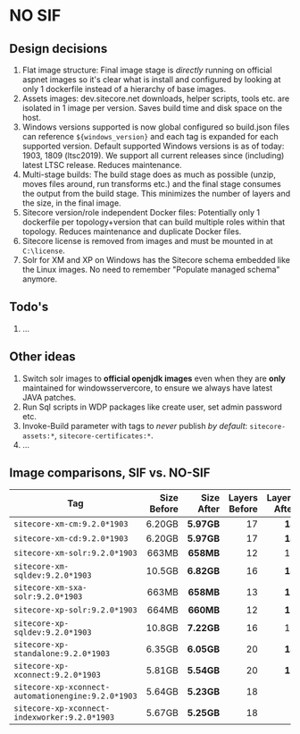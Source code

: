 # NO SIF

## Design decisions

1. Flat image structure: Final image stage is *directly* running on official aspnet images so it's clear what is install and configured by looking at only 1 dockerfile instead of a hierarchy of base images.
1. Assets images: dev.sitecore.net downloads, helper scripts, tools etc. are isolated in 1 image per version. Saves build time and disk space on the host.
1. Windows versions supported is now global configured so build.json files can reference `${windows_version}` and each tag is expanded for each supported version. Default supported Windows versions is as of today: 1903, 1809 (ltsc2019). We support all current releases since (including) latest LTSC release. Reduces maintenance.
1. Multi-stage builds: The build stage does as much as possible (unzip, moves files around, run transforms etc.) and the final stage consumes the output from the build stage. This minimizes the number of layers and the size, in the final image.
1. Sitecore version/role independent Docker files: Potentially only 1 dockerfile per topology+version that can build multiple roles within that topology. Reduces maintenance and duplicate Docker files.
1. Sitecore license is removed from images and must be mounted in at `C:\license`.
1. Solr for XM and XP on Windows has the Sitecore schema embedded like the Linux images. No need to remember "Populate managed schema" anymore.

## Todo's

1. ...

## Other ideas

1. Switch solr images to **official openjdk images** even when they are **only** maintained for windowsservercore, to ensure we always have latest JAVA patches.
1. Run Sql scripts in WDP packages like create user, set admin password etc.
1. Invoke-Build parameter with tags to *never* publish *by default*: `sitecore-assets:*`, `sitecore-certificates:*`.
1. ...

## Image comparisons, SIF vs. NO-SIF

| Tag                                 | Size Before | Size After | Layers Before | Layers After |
| ----------------------------------- | ----------: | ---------: | ------------: | -----------: |
| `sitecore-xm-cm:9.2.0*1903`         | 6.20GB | **5.97GB** | 17 | **14**
| `sitecore-xm-cd:9.2.0*1903`         | 6.20GB | **5.97GB** | 17 | **14**
| `sitecore-xm-solr:9.2.0*1903`       |  663MB |  **658MB** | 12 | 12
| `sitecore-xm-sqldev:9.2.0*1903`     | 10.5GB | **6.82GB** | 16 | **14**
| `sitecore-xm-sxa-solr:9.2.0*1903`   |  663MB |  **658MB** | 13 | **12**
| `sitecore-xp-solr:9.2.0*1903`                      |  664MB |  **660MB** | 12 | **12**
| `sitecore-xp-sqldev:9.2.0*1903`                    | 10.8GB | **7.22GB** | 16 | 16
| `sitecore-xp-standalone:9.2.0*1903`                | 6.35GB | **6.05GB** | 20 | **14**
| `sitecore-xp-xconnect:9.2.0*1903`                  | 5.81GB | **5.54GB** | 20 | **16**
| `sitecore-xp-xconnect-automationengine:9.2.0*1903` | 5.64GB | **5.23GB** | 18 | **9**
| `sitecore-xp-xconnect-indexworker:9.2.0*1903`      | 5.67GB | **5.25GB** | 18 | **9**
